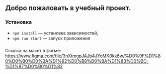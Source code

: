 ## Добро пожаловать в учебный проект.
### Установка

- `npm install` — установка зависимостей,
- `npm run start` — запуск приложения

###
Ссылка на макет в фигме: https://www.figma.com/file/3nXtmgpJAJb4JYoMK0kk6w/%D0%9F%D1%80%D0%B0%D0%BA%D1%82%D0%B8%D0%BA%D1%83%D0%BC-%D1%87%D0%B0%D1%82
